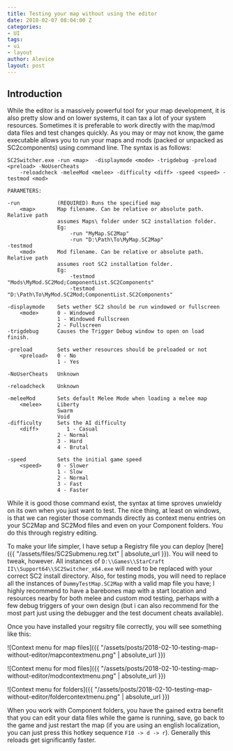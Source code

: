 ```yaml
---
title: Testing your map without using the editor
date: 2018-02-07 08:04:00 Z
categories:
- UI
tags:
- ui
- layout
author: Alevice
layout: post
---
```


## Introduction

While the editor is a massively powerful tool for your map development, it is also pretty slow and on lower systems, it can tax a lot of your system resources. Sometimes it is preferable to work directly with the map/mod data files and test changes quickly. As you may or may not know, the game executable allows you to run your maps and mods (packed or unpacked as SC2components) using command line. The syntax is as follows:

```
SC2Switcher.exe -run <map>  -displaymode <mode> -trigdebug -preload <preload> -NoUserCheats 
	-reloadcheck -meleeMod <melee> -difficulty <diff> -speed <speed> -testmod <mod>

PARAMETERS:

-run			(REQUIRED) Runs the specified map
	<map>		Map filename. Can be relative or absolute path. Relative path
				assumes Maps\ folder under SC2 installation folder.
				Eg:
					-run "MyMap.SC2Map"
					-run "D:\Path\To\MyMap.SC2Map"
-testmod    
	<mod>		Mod filename. Can be relative or absolute path. Relative path
				assumes root SC2 installation folder.
				Eg:
					-testmod "Mods\MyMod.SC2Mod;ComponentList.SC2Components"
					-testmod "D:\Path\To\MyMod.SC2Mod;ComponentList.SC2Components"

-displaymode	Sets wether SC2 should be run windowed or fullscreen
	<mode>		0 - Windowed
				1 - Windowed Fullscreen
				2 - Fullscreen
-trigdebug		Causes the Trigger Debug window to open on load finish.

-preload		Sets wether resources should be preloaded or not
	<preload>	0 - No
				1 - Yes

-NoUserCheats	Unknown

-reloadcheck	Unknown

-meleeMod		Sets default Melee Mode when loading a melee map
	<melee>		Liberty
				Swarm
				Void
-difficulty		Sets the AI difficulty
	<diff>         1 - Casual
				2 - Normal
				3 - Hard
				4 - Brutal

-speed			Sets the initial game speed
	<speed>     0 - Slower 
				1 - Slow
				2 - Normal
				3 - Fast
				4 - Faster
```

While it is good those command exist, the syntax at time sproves unwieldy on its own when you just want to test. The nice thing, at least on windows, is that we can register those commands directly as context menu entries on your SC2Map and SC2Mod files and even on your Component folders. You do this through registry editing.

To make your life simpler, I have setup a Registry file you can deploy [here]({{ "/assets/files/SC2Submenu.reg.txt" | absolute_url }}). You will need to tweak, however. All instances of `D:\\Games\\StarCraft II\\Support64\\SC2Switcher_x64.exe` will need to be replaced with your correct SC2 install directory. Also, for testing mods, you will need to replace all the instances of `DummyTestMap.SC2Map` with a valid map file you have; I highly recommend to have a barebones map with a start location and resources nearby for both melee and custom mod testing, perhaps with a few debug triggers of your own design (but i can also recommend for the most part just using the debugger and the test document cheats available).

Once you have installed your regsitry file correctly, you will see something like this:

![Context menu for map files]({{ "/assets/posts/2018-02-10-testing-map-without-editor/mapcontextmenu.png" | absolute_url }})

![Context menu for mod files]({{ "/assets/posts/2018-02-10-testing-map-without-editor/modcontextmenu.png" | absolute_url }})

![Context menu for folders]({{ "/assets/posts/2018-02-10-testing-map-without-editor/foldercontextmenu.png" | absolute_url }})

When you work with Component folders, you have the gained extra benefit that you can edit your data files while the game is running, save, go back to the game and just restart the map (if you are using an english localization, you can just press this hotkey sequence  `F10 -> d -> r`). Generally this reloads get significantly faster.